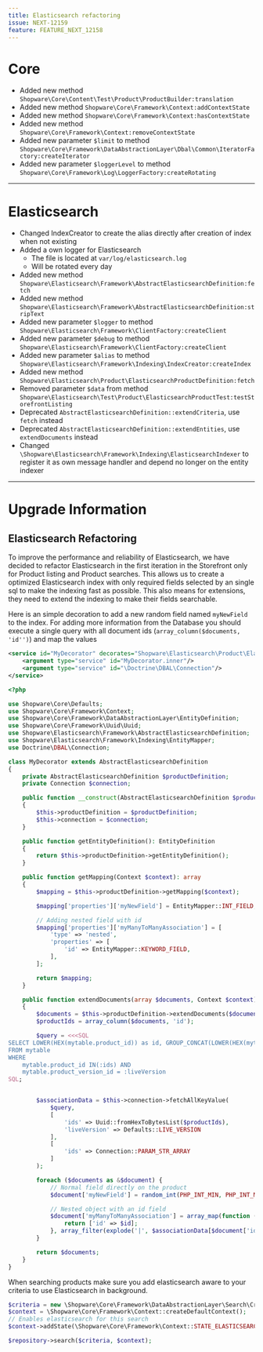 ```yaml
---
title: Elasticsearch refactoring
issue: NEXT-12159
feature: FEATURE_NEXT_12158
---
```


# Core

* Added new method `Shopware\Core\Content\Test\Product\ProductBuilder:translation`
* Added new method `Shopware\Core\Framework\Context:addContextState`
* Added new method `Shopware\Core\Framework\Context:hasContextState`
* Added new method `Shopware\Core\Framework\Context:removeContextState`
* Added new parameter `$limit` to method `Shopware\Core\Framework\DataAbstractionLayer\Dbal\Common\IteratorFactory:createIterator`
* Added new parameter `$loggerLevel` to method `Shopware\Core\Framework\Log\LoggerFactory:createRotating`
___

# Elasticsearch

* Changed IndexCreator to create the alias directly after creation of index when not existing
* Added a own logger for Elasticsearch
  * The file is located at `var/log/elasticsearch.log`
  * Will be rotated every day
* Added new method `Shopware\Elasticsearch\Framework\AbstractElasticsearchDefinition:fetch`
* Added new method `Shopware\Elasticsearch\Framework\AbstractElasticsearchDefinition:stripText`
* Added new parameter `$logger` to method `Shopware\Elasticsearch\Framework\ClientFactory:createClient`
* Added new parameter `$debug` to method `Shopware\Elasticsearch\Framework\ClientFactory:createClient`
* Added new parameter `$alias` to method `Shopware\Elasticsearch\Framework\Indexing\IndexCreator:createIndex`
* Added new method `Shopware\Elasticsearch\Product\ElasticsearchProductDefinition:fetch`
* Removed parameter `$data` from method `Shopware\Elasticsearch\Test\Product\ElasticsearchProductTest:testStorefrontListing`
* Deprecated `AbstractElasticsearchDefinition::extendCriteria`, use `fetch` instead
* Deprecated `AbstractElasticsearchDefinition::extendEntities`, use `extendDocuments` instead
* Changed `\Shopware\Elasticsearch\Framework\Indexing\ElasticsearchIndexer` to register it as own message handler and depend no longer on the entity indexer
___
# Upgrade Information

## Elasticsearch Refactoring

To improve the performance and reliability of Elasticsearch, we have decided to refactor Elasticsearch in the first iteration in the Storefront only for Product listing and Product searches.
This allows us to create a optimized Elasticsearch index with only required fields selected by an single sql to make the indexing fast as possible.
This also means for extensions, they need to extend the indexing to make their fields searchable.

Here is an simple decoration to add a new random field named `myNewField` to the index. 
For adding more information from the Database you should execute a single query with all document ids (`array_column($documents, 'id'')`) and map the values

```xml
<service id="MyDecorator" decorates="Shopware\Elasticsearch\Product\ElasticsearchProductDefinition">
    <argument type="service" id="MyDecorator.inner"/>
    <argument type="service" id="\Doctrine\DBAL\Connection"/>
</service>
```

```php
<?php

use Shopware\Core\Defaults;
use Shopware\Core\Framework\Context;
use Shopware\Core\Framework\DataAbstractionLayer\EntityDefinition;
use Shopware\Core\Framework\Uuid\Uuid;
use Shopware\Elasticsearch\Framework\AbstractElasticsearchDefinition;
use Shopware\Elasticsearch\Framework\Indexing\EntityMapper;
use Doctrine\DBAL\Connection;

class MyDecorator extends AbstractElasticsearchDefinition
{
    private AbstractElasticsearchDefinition $productDefinition;
    private Connection $connection;

    public function __construct(AbstractElasticsearchDefinition $productDefinition, Connection $connection)
    {
        $this->productDefinition = $productDefinition;
        $this->connection = $connection;
    }

    public function getEntityDefinition(): EntityDefinition
    {
        return $this->productDefinition->getEntityDefinition();
    }

    public function getMapping(Context $context): array
    {
        $mapping = $this->productDefinition->getMapping($context);

        $mapping['properties']['myNewField'] = EntityMapper::INT_FIELD;

        // Adding nested field with id
        $mapping['properties']['myManyToManyAssociation'] = [
            'type' => 'nested',
            'properties' => [
                'id' => EntityMapper::KEYWORD_FIELD,
            ],
        ];

        return $mapping;
    }

    public function extendDocuments(array $documents, Context $context): array
    {
        $documents = $this->productDefinition->extendDocuments($documents, $context);
        $productIds = array_column($documents, 'id');

        $query = <<<SQL
SELECT LOWER(HEX(mytable.product_id)) as id, GROUP_CONCAT(LOWER(HEX(mytable.myFkField)) SEPARATOR "|") as relationIds
FROM mytable
WHERE
    mytable.product_id IN(:ids) AND
    mytable.product_version_id = :liveVersion
SQL;


        $associationData = $this->connection->fetchAllKeyValue(
            $query,
            [
                'ids' => Uuid::fromHexToBytesList($productIds),
                'liveVersion' => Defaults::LIVE_VERSION
            ],
            [
                'ids' => Connection::PARAM_STR_ARRAY
            ]
        );

        foreach ($documents as &$document) {
            // Normal field directly on the product
            $document['myNewField'] = random_int(PHP_INT_MIN, PHP_INT_MAX);

            // Nested object with an id field
            $document['myManyToManyAssociation'] = array_map(function (string $id) {
                return ['id' => $id];
            }, array_filter(explode('|', $associationData[$document['id']] ?? '')));
        }

        return $documents;
    }
}
```

When searching products make sure you add elasticsearch aware to your criteria to use Elasticsearch in background.

```php
$criteria = new \Shopware\Core\Framework\DataAbstractionLayer\Search\Criteria();
$context = \Shopware\Core\Framework\Context::createDefaultContext();
// Enables elasticsearch for this search
$context->addState(\Shopware\Core\Framework\Context::STATE_ELASTICSEARCH_AWARE);

$repository->search($criteria, $context);
```
